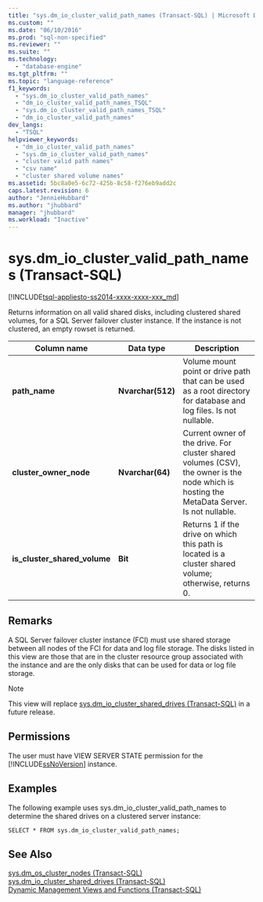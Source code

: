 ```yaml
---
title: "sys.dm_io_cluster_valid_path_names (Transact-SQL) | Microsoft Docs"
ms.custom: ""
ms.date: "06/10/2016"
ms.prod: "sql-non-specified"
ms.reviewer: ""
ms.suite: ""
ms.technology: 
  - "database-engine"
ms.tgt_pltfrm: ""
ms.topic: "language-reference"
f1_keywords: 
  - "sys.dm_io_cluster_valid_path_names"
  - "dm_io_cluster_valid_path_names_TSQL"
  - "sys.dm_io_cluster_valid_path_names_TSQL"
  - "dm_io_cluster_valid_path_names"
dev_langs: 
  - "TSQL"
helpviewer_keywords: 
  - "dm_io_cluster_valid_path_names"
  - "sys.dm_io_cluster_valid_path_names"
  - "cluster valid path names"
  - "csv name"
  - "cluster shared volume names"
ms.assetid: 5bc8a0e5-6c72-425b-8c58-f276eb9add2c
caps.latest.revision: 6
author: "JennieHubbard"
ms.author: "jhubbard"
manager: "jhubbard"
ms.workload: "Inactive"
---
```

# sys.dm_io_cluster_valid_path_names (Transact-SQL)
[!INCLUDE[tsql-appliesto-ss2014-xxxx-xxxx-xxx_md](../../includes/tsql-appliesto-ss2014-xxxx-xxxx-xxx-md.md)]

  Returns information on all valid shared disks, including clustered shared volumes, for a SQL Server failover cluster instance. If the instance is not clustered, an empty rowset is returned.  
  
|Column name|Data type|Description|  
|-----------------|---------------|-----------------|  
|**path_name**|**Nvarchar(512)**|Volume mount point or drive path that can be used as a root directory for database and log files. Is not nullable.|  
|**cluster_owner_node**|**Nvarchar(64)**|Current owner of the drive. For cluster shared volumes (CSV), the owner is the node which is hosting the MetaData Server. Is not nullable.|  
|**is_cluster_shared_volume**|**Bit**|Returns 1 if the drive on which this path is located is a cluster shared volume; otherwise, returns 0.|  
  
## Remarks  
 A SQL Server failover cluster instance (FCI) must use shared storage between all nodes of the FCI for data and log file storage. The disks listed in this view are those that are in the cluster resource group associated with the instance and are the only disks that can be used for data or log file storage.  
  
> [!NOTE]  
>  This view will replace [sys.dm_io_cluster_shared_drives &#40;Transact-SQL&#41;](../../relational-databases/system-dynamic-management-views/sys-dm-io-cluster-shared-drives-transact-sql.md) in a future release.  
  
## Permissions  
 The user must have VIEW SERVER STATE permission for the [!INCLUDE[ssNoVersion](../../includes/ssnoversion-md.md)] instance.  
  
## Examples  
 The following example uses sys.dm_io_cluster_valid_path_names to determine the shared drives on a clustered server instance:  
  
```  
SELECT * FROM sys.dm_io_cluster_valid_path_names;  
```  
  
## See Also  
 [sys.dm_os_cluster_nodes &#40;Transact-SQL&#41;](../../relational-databases/system-dynamic-management-views/sys-dm-os-cluster-nodes-transact-sql.md)   
 [sys.dm_io_cluster_shared_drives &#40;Transact-SQL&#41;](../../relational-databases/system-dynamic-management-views/sys-dm-io-cluster-shared-drives-transact-sql.md)   
 [Dynamic Management Views and Functions &#40;Transact-SQL&#41;](~/relational-databases/system-dynamic-management-views/system-dynamic-management-views.md)  
  
  

